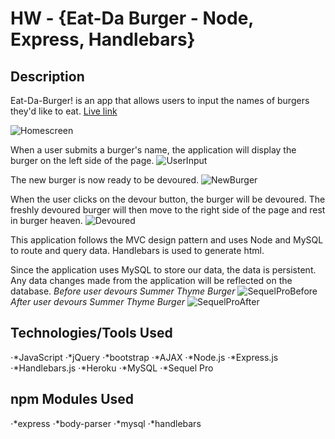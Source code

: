 # HW - {Eat-Da Burger - Node, Express, Handlebars}

## Description
Eat-Da-Burger! is an app that allows users to input the names of burgers they'd like to eat.
[Live link](https://nicoles-burger-logger.herokuapp.com/)


![Homescreen](https://github.com/nicolechowt/Burger/blob/master/screenshots/home.jpg)

When a user submits a burger's name, the application will display the burger on the left side of the page.
![UserInput](https://github.com/nicolechowt/Burger/blob/master/screenshots/userInput.jpg)

The new burger is now ready to be devoured. 
![NewBurger](https://github.com/nicolechowt/Burger/blob/master/screenshots/newBurger.jpg)

When the user clicks on the devour button, the burger will be devoured. The freshly devoured burger will then move to the right side of the page and rest in burger heaven.
![Devoured](https://github.com/nicolechowt/Burger/blob/master/screenshots/devoured.jpg)

This application follows the MVC design pattern and uses Node and MySQL to route and query data. Handlebars is used to generate html.

Since the application uses MySQL to store our data, the data is persistent. Any data changes made from the application will be reflected on the database.
*Before user devours Summer Thyme Burger*
![SequelProBefore](https://github.com/nicolechowt/Burger/blob/master/screenshots/sequelpro_before)
*After user devours Summer Thyme Burger*
![SequelProAfter](https://github.com/nicolechowt/Burger/blob/master/screenshots/sequelpro_after.jpg)

## Technologies/Tools Used
⋅*JavaScript
⋅*jQuery
⋅*bootstrap
⋅*AJAX
⋅*Node.js
⋅*Express.js
⋅*Handlebars.js
⋅*Heroku
⋅*MySQL
⋅*Sequel Pro

## npm Modules Used
⋅*express
⋅*body-parser
⋅*mysql
⋅*handlebars
